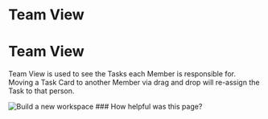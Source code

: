 # Team View

Team View
=========

 Team View is used to see the Tasks each Member is responsible for. Moving a Task Card to another Member via drag and drop will re-assign the Task to that person.

 ![Build a new workspace](https://files.swit.io/help_image/GS_08_Team_view.png) ### How helpful was this page?

 